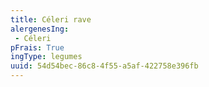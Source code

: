 ```yaml
---
title: Céleri rave
alergenesIng:
 - Céleri
pFrais: True
ingType: legumes
uuid: 54d54bec-86c8-4f55-a5af-422758e396fb
---
```

